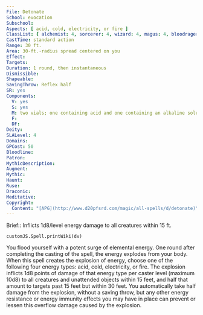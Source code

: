 ```yaml
---
File: Detonate
School: evocation
Subschool: 
Aspects: [ acid, cold, electricity, or fire ]
ClassList: { alchemist: 4, sorcerer: 4, wizard: 4, magus: 4, bloodrager: 4 }
CastTime: standard action
Range: 30 ft.
Area: 30-ft.-radius spread centered on you
Effect: 
Targets: 
Duration: 1 round, then instantaneous
Dismissible: 
Shapeable: 
SavingThrow: Reflex half
SR: yes
Components:
  V: yes
  S: yes
  M: two vials; one containing acid and one containing an alkaline solution worth a total of 50 gp
  F: 
  DF: 
Deity: 
SLALevel: 4
Domains: 
GPCost: 50
Bloodline: 
Patron: 
MythicDescription: 
Augment: 
Mythic: 
Haunt: 
Ruse: 
Draconic: 
Meditative: 
Copyright:
  Content: "[APG](http://www.d20pfsrd.com/magic/all-spells/d/detonate)"
---
```

Brief:: Inflicts 1d8/level energy damage to all creatures within 15 ft.

```dataviewjs
customJS.Spell.printWiki(dv)
```

You flood yourself with a potent surge of elemental energy.  One round after completing the casting of the spell, the energy explodes from your body.  When this spell creates the explosion of energy, choose one of the following four energy types: acid, cold, electricity, or fire. The explosion inflicts 1d8 points of damage of that energy type per caster level (maximum 10d8) to all creatures and unattended objects within 15 feet, and half that amount to targets past 15 feet but within 30 feet. You automatically take half damage from the explosion, without a saving throw, but any other energy resistance or energy immunity effects you may have in place can prevent or lessen this overflow damage caused by the explosion.
